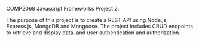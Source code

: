 COMP2068 Javascript Frameworks Project 2. 

The purpose of this project is to create a REST API using Node.js, Express.js, MongoDB and Mongoose.
The project includes CRUD endpoints to retrieve and display data, and user authentication and authorization.
